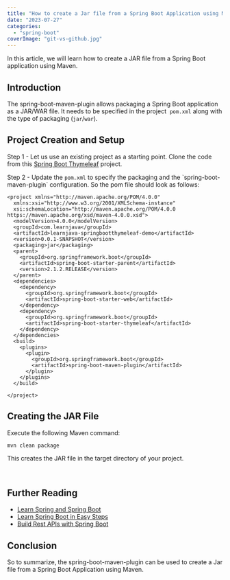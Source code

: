 ```yaml
---
title: "How to create a Jar file from a Spring Boot Application using Maven"
date: "2023-07-27"
categories: 
  - "spring-boot"
coverImage: "git-vs-github.jpg"
---
```


In this article, we will learn how to create a JAR file from a Spring Boot application using Maven.

## Introduction

The spring-boot-maven-plugin allows packaging a Spring Boot application as a JAR/WAR file. It needs to be specified in the project  `pom.xml` along with the type of packaging (`jar`/`war`).

## Project Creation and Setup

Step 1 - Let us use an existing project as a starting point. Clone the code from this [Spring Boot Thymeleaf](https://github.com/reshmabidikar/learnjava-springbootthymeleaf-demo) project.

Step 2 - Update the `pom.xml` to specify the packaging and the \`spring-boot-maven-plugin\` configuration. So the pom file should look as follows:

```
<project xmlns="http://maven.apache.org/POM/4.0.0"
  xmlns:xsi="http://www.w3.org/2001/XMLSchema-instance"
  xsi:schemaLocation="http://maven.apache.org/POM/4.0.0 https://maven.apache.org/xsd/maven-4.0.0.xsd">
  <modelVersion>4.0.0</modelVersion>
  <groupId>com.learnjava</groupId>
  <artifactId>learnjava-springbootthymeleaf-demo</artifactId>
  <version>0.0.1-SNAPSHOT</version>
  <packaging>jar</packaging>
  <parent>
    <groupId>org.springframework.boot</groupId>
    <artifactId>spring-boot-starter-parent</artifactId>
    <version>2.1.2.RELEASE</version>
  </parent>
  <dependencies>
    <dependency>
      <groupId>org.springframework.boot</groupId>
      <artifactId>spring-boot-starter-web</artifactId>
    </dependency>
    <dependency>
      <groupId>org.springframework.boot</groupId>
      <artifactId>spring-boot-starter-thymeleaf</artifactId>
    </dependency>
  </dependencies>
  <build>
    <plugins>
      <plugin>
        <groupId>org.springframework.boot</groupId>
        <artifactId>spring-boot-maven-plugin</artifactId>
      </plugin>
    </plugins>
  </build>

</project>
```

## Creating the JAR File

Execute the following Maven command:

```
mvn clean package
```

This creates the JAR file in the target directory of your project.

 

## Further Reading

- [Learn Spring and Spring Boot](https://click.linksynergy.com/deeplink?id=MnzIZAZNE5Y&mid=39197&murl=https%3A%2F%2Fwww.udemy.com%2Fcourse%2Fspring-springboot-jpa-hibernate-zero-to-master%2F)
- [Learn Spring Boot in Easy Steps](https://click.linksynergy.com/deeplink?id=MnzIZAZNE5Y&mid=39197&murl=https%3A%2F%2Fwww.udemy.com%2Fcourse%2Fspring-boot-tutorial-for-beginners%2F)
- [Build Rest APIs with Spring Boot](https://click.linksynergy.com/deeplink?id=MnzIZAZNE5Y&mid=39197&murl=https%3A%2F%2Fwww.udemy.com%2Fcourse%2Fbuilding-real-time-rest-apis-with-spring-boot%2F)

## Conclusion

So to summarize, the spring-boot-maven-plugin can be used to create a Jar file from a Spring Boot Application using Maven.

